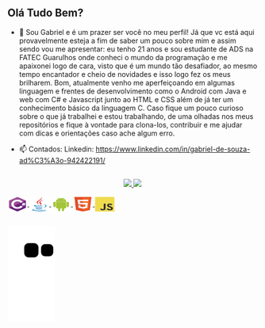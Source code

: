 

## Olá Tudo Bem?
- 🌱  Sou Gabriel e é um prazer ser você no meu perfil! Já que vc está aqui provavelmente esteja a fim de saber um pouco sobre mim e assim sendo vou me apresentar: eu tenho 21 anos e sou estudante de ADS na FATEC Guarulhos onde conheci o mundo da programação e me apaixonei logo de cara, visto que é um mundo tão desafiador, ao mesmo tempo encantador e cheio de novidades e isso logo fez os meus brilharem.
Bom, atualmente venho me aperfeiçoando em algumas linguagem e frentes de desenvolvimento como o Android com Java e web com C# e Javascript junto ao HTML e CSS além de já ter um conhecimento básico da linguagem C. Caso fique um pouco curioso sobre o que já trabalhei e estou trabalhando, de uma olhadas nos meus repositórios e fique à vontade para clona-los, contribuir e me ajudar com dicas e orientações caso ache algum erro.

- 📫 Contados: Linkedin: https://www.linkedin.com/in/gabriel-de-souza-ad%C3%A3o-942422191/
##
<div align="center">
  <a href="https://github.com/GabrieldeSouzza">
  <img height="180em" src="https://github-readme-stats.vercel.app/api?username=GabrieldeSouzza&show_icons=true&theme=dark&include_all_commits=true&count_private=true"/>
  <img height="180em" src="https://github-readme-stats.vercel.app/api/top-langs/?username=GabrieldeSouzza&layout=compact&langs_count=7&theme=dark"/>
</div>
 <div style="display: inline_block"><br>
  <img align="center" alt="Rafa-Csharp" height="30" width="40" src="https://raw.githubusercontent.com/devicons/devicon/master/icons/csharp/csharp-original.svg">
    <img align="center" alt="Rafa-CSS" height="30" width="40" src="https://raw.githubusercontent.com/devicons/devicon/master/icons/java/java-original.svg">
    <img align="center" alt="Rafa-HTML" height="30" width="40" src="https://raw.githubusercontent.com/devicons/devicon/master/icons/android/android-original.svg">
  <img align="center" alt="Rafa-HTML" height="30" width="40" src="https://raw.githubusercontent.com/devicons/devicon/master/icons/html5/html5-original.svg">


  <img align="center" alt="Rafa-Python" height="30" width="40" src="https://raw.githubusercontent.com/devicons/devicon/master/icons/javascript/javascript-original.svg"> 
</div>
 
##
![Snake animation](https://github.com/rafaballerini/rafaballerini/blob/output/github-contribution-grid-snake.svg)
             
        

  
